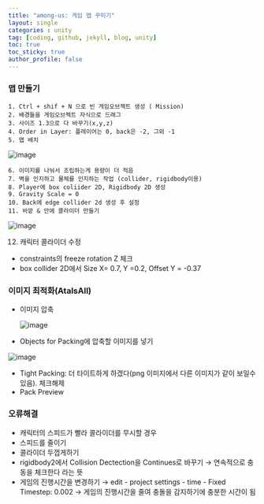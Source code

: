 ```yaml
---
title: "among-us: 게임 맵 꾸미기"
layout: single
categories : unity
tag: [coding, github, jekyll, blog, unity]
toc: true
toc_sticky: true
author_profile: false
---
```



### 맵 만들기

	1. Ctrl + shif + N 으로 빈 게임오브젝트 생성 ( Mission)
	2. 배경들을 게임오브젝트 자식으로 드래그
	3. 사이즈 1.3으로 다 바꾸기(x,y,z)
	4. Order in Layer: 플레이어는 0, back은 -2, 그외 -1
	5. 맵 배치
  
  ![image](https://user-images.githubusercontent.com/111720411/224013180-9d1f1b2e-1b36-4d43-b545-429b3cecdf5b.png)


	6. 이미지를 나눠서 조립하는게 용량이 더 적음
	7. 벽을 인지하고 물체를 인지하는 작업 (collider, rigidbody이용)
	8. Player에 box coliider 2D, Rigidbody 2D 생성
	9. Gravity Scale = 0
	10. Back에 edge collider 2d 생성 후 설정
	11. 바깥 & 안에 콜라이더 만들기

![image](https://user-images.githubusercontent.com/111720411/224013198-c28292d9-506d-46f9-94fe-a69398e66596.png)



12.  캐릭터 콜라이더 수정
 - constraints의 freeze rotation Z 체크
 - box collider 2D에서 Size X= 0.7, Y =0.2, Offset Y = -0.37

### 이미지 최적화(AtalsAll)

- 이미지 압축

	
  ![image](https://user-images.githubusercontent.com/111720411/224013217-1aace0f9-0fcc-4619-a7ce-cdab679e3889.png)

- Objects for Packing에 압축할 이미지를 넣기


![image](https://user-images.githubusercontent.com/111720411/224013237-be50cc4c-3490-4347-b61b-08e6cbe66f7f.png)

- Tight Packing: 더 타이트하게 하겠다(png 이미지에서 다른 이미지가 같이 보일수있음). 체크해제
- Pack Preview


### 오류해결
- 캐릭터의 스피드가 빨라 콜라이더를 무시할 경우
 - 스피드를 줄이기
 - 콜라이더 두껍게하기
-  rigidbody2에서 Collision Dectection을 Continues로 바꾸기
  → 연속적으로 충동을 체크한다 라는 뜻
- 게임의 진행시간을 변경하기
  → edit - project settings - time - Fixed Timestep: 0.002
  → 게임의 진행시간을 줄여 충돌을 감지하기에 충분한 시간이 됨
